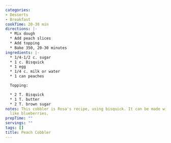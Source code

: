 ```yaml
---
categories:
- Desserts
- Breakfast
cookTime: 20-30 min
directions: |-
  * Mix dough
  * Add peach slices
  * Add topping
  * Bake 350, 20-30 minutes
ingredients: |-
  * 1/4-1/2 c. sugar
  * 1 c. Bisquick
  * 1 egg
  * 1/4 c. milk or water
  * 1 can peaches

  Topping:

  * 2 T. Bisquick
  * 1 T. butter
  * 2 T. brown sugar
notes: This cobbler is Rosa's recipe, using bisquick. It can be made with other fruit,
  like blueberries.
prepTime: ""
servings: ""
tags: []
title: Peach Cobbler
---
```

